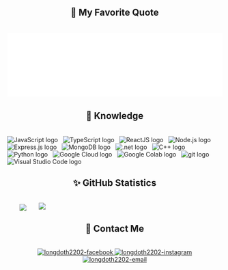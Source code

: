 <h2 align="center">📌 My Favorite Quote</h2>
<br>
<a href="#" target="_blank">
  <img src="svg/quote.svg" width="846" height="150" alt="long-doth2202" />
</a>

<h2 align="center">🎯 Knowledge</h2>
<br>
<!-- https://simpleicons.org/ -->
<span><img src="https://img.shields.io/badge/JavaScript-282C34?logo=javascript&logoColor=F7DF1E" alt="JavaScript logo" title="JavaScript" height="25" /></span>
&nbsp;
<span><img src="https://img.shields.io/badge/TypeScript-282C34?logo=typescript&logoColor=3178C6" alt="TypeScript logo" title="TypeScript" height="25" /></span>
&nbsp;
<span><img src="https://img.shields.io/badge/ReactJS-282C34?logo=react&logoColor=61DAFB" alt="ReactJS logo" title="ReactJS" height="25" /></span>
&nbsp;
<span><img src="https://img.shields.io/badge/Node.js-282C34?logo=node.js&logoColor=00F200" alt="Node.js logo" title="Node.js" height="25" /></span>
&nbsp;
<span><img src="https://img.shields.io/badge/Express-282C34?logo=express&logoColor=FFFFFF" alt="Express.js logo" title="Express.js" height="25" /></span>
&nbsp;
<span><img src="https://img.shields.io/badge/MongoDB-282C34?logo=mongodb&logoColor=47A248" alt="MongoDB logo" title="MongoDB" height="25" /></span>
&nbsp;
<span><img src="https://img.shields.io/badge/.NET-282C34?logo=.net&logoColor=512BD4" alt=".net logo" title=".NET" height="25" /></span>
&nbsp;
<span><img src="https://img.shields.io/badge/C%2B%2B-282C34?logo=C%2B%2B&logoColor=00599C" alt="C++ logo" title="C++" height="25" /></span>
&nbsp;
<span><img src="https://img.shields.io/badge/Python-282C34?logo=python&logoColor=3776AB" alt="Python logo" title="Python" height="25" /></span>
&nbsp;
<span><img src="https://img.shields.io/badge/Google%20Cloud-282C34?logo=google%20cloud&logoColor=4285F4" alt="Google Cloud logo" title="Google Cloud" height="25" /></span>
&nbsp;
<span><img src="https://img.shields.io/badge/Google%20Colab-282C34?logo=google%20colab&logoColor=F9AB00" alt="Google Colab logo" title="Google Colab" height="25" /></span>
&nbsp;
<span><img src="https://img.shields.io/badge/git-282C34?logo=git&logoColor=F05032" alt="git logo" title="Git" height="25" /></span>
&nbsp;
<span><img src="https://img.shields.io/badge/VS%20Code-282C34?logo=visual-studio-code&logoColor=007ACC" alt="Visual Studio Code logo" title="Visual Studio Code" height="25" /></span>
&nbsp;

<!-- <span><img src="https://img.shields.io/badge/Firebase-282C34?logo=firebase&logoColor=FFCA28" alt="Firebase logo" title="Firebase" height="25" /></span>
&nbsp;
<span><img src="https://img.shields.io/badge/WordPress-282C34?logo=wordPress&logoColor=21759B" alt="WordPress logo" title="WordPress" height="25" /></span>
&nbsp; -->

<h2 align="center">✨ GitHub Statistics</h2>
<!-- https://github.com/anuraghazra/github-readme-stats -->
<br>
<div align=center>
  <a href="#" title="long-doth2202">
    <img align="center" width="315" src="https://github-readme-stats.vercel.app/api/top-langs/?username=anuraghazra&title_color=61dafb&text_color=ffffff&icon_color=61dafb&bg_color=20232a&langs_count=8&layout=compact&border_color=61dafb&hide_border=true" />
  </a>
  <a href="#" title="long-doth2202">
    <img align="right" width="430" src="https://github-readme-stats.vercel.app/api?username=anuraghazra&show_icons=true&theme=react&layout=compact&border_color=61dafb&hide_border=true&count_private=true" />
  </a>
</div>

<h2 align="center">🔔 Contact Me</h2>
<br>
<!-- https://icons8.com -->
<div align="center">
  <a href="https://www.facebook.com/dothlong" target="blank">
    <img width="50" height="50" src="https://img.icons8.com/color/512/facebook-new.png" alt="longdoth2202-facebook" />
  </a>
  <a href="https://instagram.com/long.doth" target="blank">
    <img width="50" height="50" src="https://img.icons8.com/fluency/512/instagram-new.png" alt="longdoth2202-instagram" />
  </a>
  <a href="mailto:long.doth2202@gmail.com" target="top">
    <img width="50" height="50" src="https://img.icons8.com/color/512/gmail-new.png" alt="longdoth2202-email" />
  </a>
</div>
